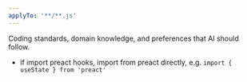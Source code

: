 ```yaml
---
applyTo: '**/**.js'
---
```


Coding standards, domain knowledge, and preferences that AI should follow.

- if import preact hooks, import from preact directly, e.g. `import { useState } from 'preact'`
